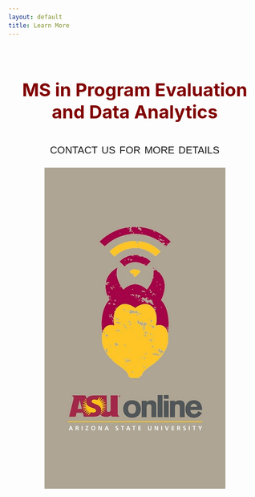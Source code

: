 ```yaml
---
layout: default
title: Learn More
---
```


<style>
h2 {
font-family: "Century Gothic", CenturyGothic, AppleGothic, sans-serif; 
  font-size: 28px; 
  font-style: normal; 
  font-variant: small-caps; 
  font-weight: 100;
  line-height: 26.4px;
  text-align: center;
}
h1 { 
  font-size: 36px;  
  color: maroon;
  text-align: center;
}
img {
  display: block;
  margin-left: auto;
  margin-right: auto;
}
 </style>
 

 
 
 <br>

# MS in Program Evaluation and Data Analytics

## contact us for more details

[![](assets/posts/asu-online.jpg)](https://asuonline.asu.edu/online-degree-programs/graduate/program-evaluation-and-data-analytics-ms/)



<br>
